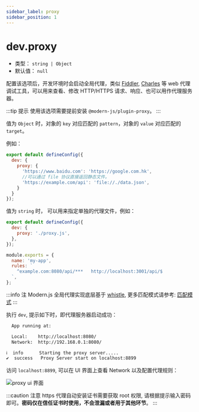 ```yaml
---
sidebar_label: proxy
sidebar_position: 1
---
```


# dev.proxy



* 类型： `string | Object`
* 默认值： `null`

配置该选项后，开发环境时会启动全局代理，类似 [Fiddler](https://www.telerik.com/fiddler), [Charles](https://www.charlesproxy.com/) 等 web 代理调试工具，可以用来查看、修改 HTTP/HTTPS 请求、响应、也可以用作代理服务器。


:::tip 提示
使用该选项需要提前安装 `@modern-js/plugin-proxy`。
:::

值为 `Object` 时，对象的 `key` 对应匹配的 `pattern`，对象的 `value` 对应匹配的 `target`。

例如：

```js title="modern.config.js"
export default defineConfig({
  dev: {
    proxy: {
      'https://www.baidu.com': 'https://google.com.hk',
      //可以通过 file 协议直接返回静态文件。
      'https://example.com/api': 'file://./data.json',
    }
  }
});
```

值为 `string` 时， 可以用来指定单独的代理文件，例如：


```js title="modern.config.js"
export default defineConfig({
  dev: {
    proxy: './proxy.js',
  },
});
```

```js title="proxy.js"
module.exports = {
  name: 'my-app',
  rules: `
    ^example.com:8080/api/***   http://localhost:3001/api/$
  `,
};
```

:::info 注
Modern.js 全局代理实现底层基于 [whistle](https://wproxy.org/whistle/), 更多匹配模式请参考: [匹配模式](https://wproxy.org/whistle/pattern.html)
:::

执行 `dev`, 提示如下时，即代理服务器启动成功：

```bash
  App running at:

  Local:    http://localhost:8080/
  Network:  http://192.168.0.1:8080/

ℹ  info      Starting the proxy server.....
✔  success   Proxy Server start on localhost:8899
```

访问 `localhost:8899`, 可以在 UI 界面上查看 Network 以及配置代理规则：

![proxy ui 界面](https://lf3-static.bytednsdoc.com/obj/eden-cn/aphqeh7uhohpquloj/modern-js/docs/dev-proxy.png)

:::caution 注意
https 代理自动安装证书需要获取 root 权限, 请根据提示输入密码即可。**密码仅在信任证书时使用，不会泄漏或者用于其他环节**。
:::

